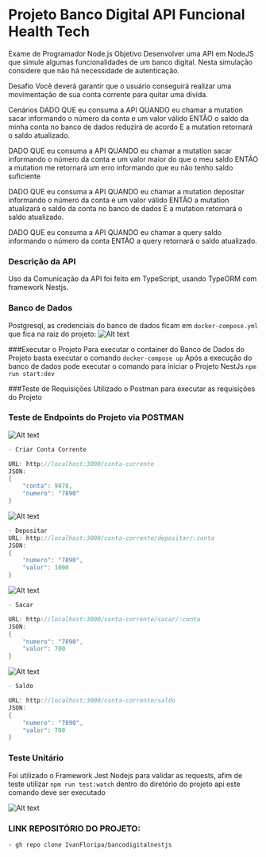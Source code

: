 
# Projeto Banco Digital API Funcional Health Tech

Exame de Programador Node.js
Objetivo
Desenvolver uma API em NodeJS que simule algumas funcionalidades de um banco digital. Nesta simulação considere que não há necessidade de autenticação.

Desafio
Você deverá garantir que o usuário conseguirá realizar uma movimentação de sua conta corrente para quitar uma dívida.

Cenários
DADO QUE eu consuma a API
QUANDO eu chamar a mutation sacar informando o número da conta e um valor válido
ENTÃO o saldo da minha conta no banco de dados reduzirá de acordo
E a mutation retornará o saldo atualizado.

DADO QUE eu consuma a API
QUANDO eu chamar a mutation sacar informando o número da conta e um valor maior do que o meu saldo
ENTÃO a mutation me retornará um erro informando que eu não tenho saldo suficiente

DADO QUE eu consuma a API
QUANDO eu chamar a mutation depositar informando o número da conta e um valor válido
ENTÃO a mutation atualizará o saldo da conta no banco de dados
E a mutation retornará o saldo atualizado.

DADO QUE eu consuma a API
QUANDO eu chamar a query saldo informando o número da conta
ENTÃO a query retornará o saldo atualizado.

### Descrição da API 
Uso da Comunicação da API foi feito em TypeScript, usando TypeORM com framework Nestjs.

### Banco de Dados
Postgresql, as credenciais do banco de dados ficam em <code>docker-compose.yml</code> que fica na raiz do projeto:
![Alt text](/../master/screenshots/config_banco.png?raw=true "Optional Title")

###Executar o Projeto
Para executar o container do Banco de Dados do Projeto basta executar o comando <code>docker-compose up</code>
Após a execução do banco de dados pode executar o comando para iniciar o Projeto NestJs <code>npm run start:dev</code>

###Teste de Requisições
Utilizado o Postman para executar as requisições do Projeto

### Teste de Endpoints do Projeto via POSTMAN


![Alt text](/../master/screenshots/criar-conta-corrente.png?raw=true "Optional Title")
```c#
- Criar Conta Corrente

URL: http://localhost:3000/conta-corrente
JSON: 
{
    "conta": 9878,
    "numero": "7890"
}
```

![Alt text](/../master/screenshots/depositar.png?raw=true "Optional Title")
```c#
- Depositar
URL: http://localhost:3000/conta-corrente/depositar/:conta
JSON: 
{
    "numero": "7890",
    "valor": 1000
}
```

![Alt text](/../master/screenshots/sacar.png?raw=true "Optional Title")
```c#
- Sacar

URL: http://localhost:3000/conta-corrente/sacar/:conta
JSON: 
{
    "numero": "7890",
    "valor": 700
}
```
![Alt text](/../master/screenshots/saldo.png?raw=true "Optional Title")
```c#
- Saldo

URL: http://localhost:3000/conta-corrente/saldo
JSON: 
{
    "numero": "7890",
    "valor": 700
}
```
### Teste Unitário

Foi utilizado o Framework Jest Nodejs para validar as requests, afim de teste utilizar <code>npm run test:watch</code> dentro do diretório do projeto api este comando deve ser executado

![Alt text](/../master/screenshots/test.png?raw=true "Optional Title")

### LINK REPOSITÓRIO DO PROJETO:
```
- gh repo clone IvanFloripa/bancodigitalnestjs
```